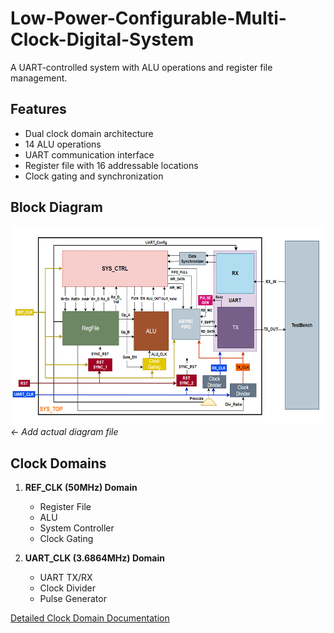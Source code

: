 # Low-Power-Configurable-Multi-Clock-Digital-System

A UART-controlled system with ALU operations and register file management.

## Features
- Dual clock domain architecture
- 14 ALU operations
- UART communication interface
- Register file with 16 addressable locations
- Clock gating and synchronization

## Block Diagram
![System Diagram](docs/image/block_diagram.png) *← Add actual diagram file*

## Clock Domains
1. **REF_CLK (50MHz) Domain**
   - Register File
   - ALU
   - System Controller
   - Clock Gating

2. **UART_CLK (3.6864MHz) Domain**
   - UART TX/RX
   - Clock Divider
   - Pulse Generator

[Detailed Clock Domain Documentation](docs/Clock_Domains.md)
